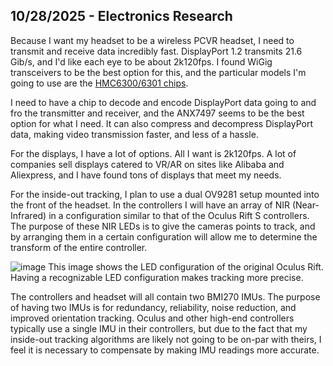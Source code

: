 <!--
  ===================    !!READ THIS NOTICE!!   ====================
  DO NOT edit this file manually. Your changes WILL BE OVERWRITTEN!
  This journal is auto generated and updated by Hack Club Blueprint.
  To edit this file, please edit your journal entries on Blueprint.
  ==================================================================
-->

## 10/28/2025 - Electronics Research  

Because I want my headset to be a wireless PCVR headset, I need to transmit and receive data incredibly fast. DisplayPort 1.2 transmits 21.6 Gib/s, and I'd like each eye to be about 2k120fps. I found WiGig transceivers to be the best option for this, and the particular models I'm going to use are the [HMC6300/6301 chips](https://www.mouser.com/c/?marcom=138219097).

I need to have a chip to decode and encode DisplayPort data going to and fro the transmitter and receiver, and the ANX7497 seems to be the best option for what I need. It can also compress and decompress DisplayPort data, making video transmission faster, and less of a hassle.

For the displays, I have a lot of options. All I want is 2k120fps. A lot of companies sell displays catered to VR/AR on sites like Alibaba and Aliexpress, and I have found tons of displays that meet my needs.

For the inside-out tracking, I plan to use a dual OV9281 setup mounted into the front of the headset. In the controllers I will have an array of NIR (Near-Infrared) in a configuration similar to that of the Oculus Rift S controllers. The purpose of these NIR LEDs is to give the cameras points to track, and by arranging them in a certain configuration will allow me to determine the transform of the entire controller.

![image](https://blueprint.hackclub.com/user-attachments/blobs/proxy/eyJfcmFpbHMiOnsiZGF0YSI6NjQzMCwicHVyIjoiYmxvYl9pZCJ9fQ==--0b2038e55ee61f919216b136d9d6f67ea3d5f1e9/image.png)
This image shows the LED configuration of the original Oculus Rift. Having a recognizable LED configuration makes tracking more precise.

The controllers and headset will all contain two BMI270 IMUs. The purpose of having two IMUs is for redundancy, reliability, noise reduction, and improved orientation tracking. Oculus and other high-end controllers typically use a single IMU in their controllers, but due to the fact that my inside-out tracking algorithms are likely not going to be on-par with theirs, I feel it is necessary to compensate by making IMU readings more accurate.  

